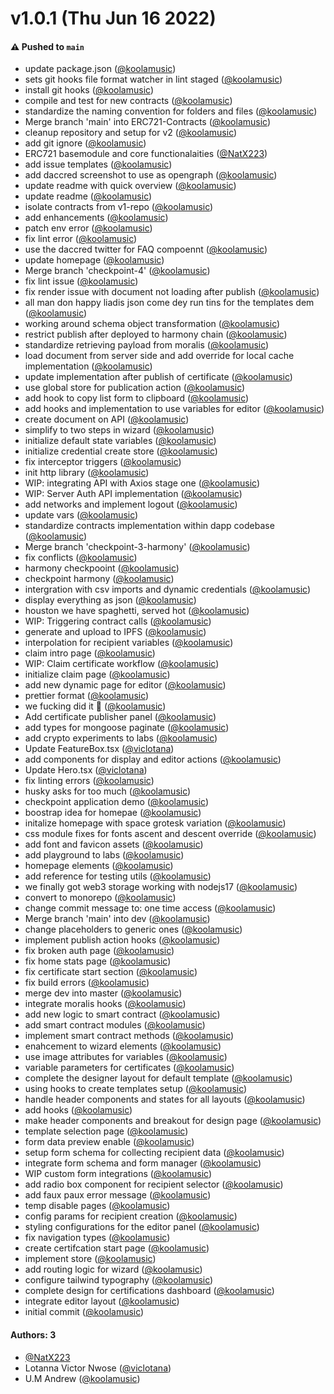# v1.0.1 (Thu Jun 16 2022)

#### ⚠️ Pushed to `main`

- update package.json ([@koolamusic](https://github.com/koolamusic))
- sets git hooks file format watcher in lint staged ([@koolamusic](https://github.com/koolamusic))
- install git hooks ([@koolamusic](https://github.com/koolamusic))
- compile and test for new contracts ([@koolamusic](https://github.com/koolamusic))
- standardize the naming convention for folders and files ([@koolamusic](https://github.com/koolamusic))
- Merge branch 'main' into ERC721-Contracts ([@koolamusic](https://github.com/koolamusic))
- cleanup repository and setup for v2 ([@koolamusic](https://github.com/koolamusic))
- add git ignore ([@koolamusic](https://github.com/koolamusic))
- ERC721 basemodule and core functionalaities ([@NatX223](https://github.com/NatX223))
- add issue templates ([@koolamusic](https://github.com/koolamusic))
- add daccred screenshot to use as opengraph ([@koolamusic](https://github.com/koolamusic))
- update readme with quick overview ([@koolamusic](https://github.com/koolamusic))
- update readme ([@koolamusic](https://github.com/koolamusic))
- isolate contracts from v1-repo ([@koolamusic](https://github.com/koolamusic))
- add enhancements ([@koolamusic](https://github.com/koolamusic))
- patch env error ([@koolamusic](https://github.com/koolamusic))
- fix lint error ([@koolamusic](https://github.com/koolamusic))
- use the daccred twitter for FAQ compoennt ([@koolamusic](https://github.com/koolamusic))
- update homepage ([@koolamusic](https://github.com/koolamusic))
- Merge branch 'checkpoint-4' ([@koolamusic](https://github.com/koolamusic))
- fix lint issue ([@koolamusic](https://github.com/koolamusic))
- fix render issue with document not loading after publish ([@koolamusic](https://github.com/koolamusic))
- all man don happy liadis json come dey run tins for the templates dem ([@koolamusic](https://github.com/koolamusic))
- working around schema object transformation ([@koolamusic](https://github.com/koolamusic))
- restrict publish after deployed to harmony chain ([@koolamusic](https://github.com/koolamusic))
- standardize retrieving payload from moralis ([@koolamusic](https://github.com/koolamusic))
- load document from server side and add override for local cache implementation ([@koolamusic](https://github.com/koolamusic))
- update implementation after publish of certificate ([@koolamusic](https://github.com/koolamusic))
- use global store for publication action ([@koolamusic](https://github.com/koolamusic))
- add hook to copy list form to clipboard ([@koolamusic](https://github.com/koolamusic))
- add hooks and implementation to use variables for editor ([@koolamusic](https://github.com/koolamusic))
- create document on API ([@koolamusic](https://github.com/koolamusic))
- simplify to two steps in wizard ([@koolamusic](https://github.com/koolamusic))
- initialize default state variables ([@koolamusic](https://github.com/koolamusic))
- initialize credential create store ([@koolamusic](https://github.com/koolamusic))
- fix interceptor triggers ([@koolamusic](https://github.com/koolamusic))
- init http library ([@koolamusic](https://github.com/koolamusic))
- WIP: integrating API with Axios stage one ([@koolamusic](https://github.com/koolamusic))
- WIP: Server Auth API implementation ([@koolamusic](https://github.com/koolamusic))
- add networks and implement logout ([@koolamusic](https://github.com/koolamusic))
- update vars ([@koolamusic](https://github.com/koolamusic))
- standardize contracts implementation within dapp codebase ([@koolamusic](https://github.com/koolamusic))
- Merge branch 'checkpoint-3-harmony' ([@koolamusic](https://github.com/koolamusic))
- fix conflicts ([@koolamusic](https://github.com/koolamusic))
- harmony checkpooint ([@koolamusic](https://github.com/koolamusic))
- checkpoint harmony ([@koolamusic](https://github.com/koolamusic))
- intergration with csv imports and dynamic credentials ([@koolamusic](https://github.com/koolamusic))
- display everything as json ([@koolamusic](https://github.com/koolamusic))
- houston we have spaghetti, served hot ([@koolamusic](https://github.com/koolamusic))
- WIP: Triggering contract calls ([@koolamusic](https://github.com/koolamusic))
- generate and upload to IPFS ([@koolamusic](https://github.com/koolamusic))
- interpolation for recipient variables ([@koolamusic](https://github.com/koolamusic))
- claim intro page ([@koolamusic](https://github.com/koolamusic))
- WIP: Claim certificate workflow ([@koolamusic](https://github.com/koolamusic))
- initialize claim page ([@koolamusic](https://github.com/koolamusic))
- add new dynamic page for editor ([@koolamusic](https://github.com/koolamusic))
- prettier format ([@koolamusic](https://github.com/koolamusic))
- we fucking did it 🚀 ([@koolamusic](https://github.com/koolamusic))
- Add certificate publisher panel ([@koolamusic](https://github.com/koolamusic))
- add types for mongoose paginate ([@koolamusic](https://github.com/koolamusic))
- add crypto experiments to labs ([@koolamusic](https://github.com/koolamusic))
- Update FeatureBox.tsx ([@viclotana](https://github.com/viclotana))
- add components for display and editor actions ([@koolamusic](https://github.com/koolamusic))
- Update Hero.tsx ([@viclotana](https://github.com/viclotana))
- fix linting errors ([@koolamusic](https://github.com/koolamusic))
- husky asks for too much ([@koolamusic](https://github.com/koolamusic))
- checkpoint application demo ([@koolamusic](https://github.com/koolamusic))
- boostrap idea for homepae ([@koolamusic](https://github.com/koolamusic))
- initalize homepage with space grotesk variation ([@koolamusic](https://github.com/koolamusic))
- css module fixes for fonts ascent and descent override ([@koolamusic](https://github.com/koolamusic))
- add font and favicon assets ([@koolamusic](https://github.com/koolamusic))
- add playground to labs ([@koolamusic](https://github.com/koolamusic))
- homepage elements ([@koolamusic](https://github.com/koolamusic))
- add reference for testing utils ([@koolamusic](https://github.com/koolamusic))
- we finally got web3 storage working with nodejs17 ([@koolamusic](https://github.com/koolamusic))
- convert to monorepo ([@koolamusic](https://github.com/koolamusic))
- change commit message to: one time access ([@koolamusic](https://github.com/koolamusic))
- Merge branch 'main' into dev ([@koolamusic](https://github.com/koolamusic))
- change placeholders to generic ones ([@koolamusic](https://github.com/koolamusic))
- implement publish action hooks ([@koolamusic](https://github.com/koolamusic))
- fix broken auth page ([@koolamusic](https://github.com/koolamusic))
- fix home stats page ([@koolamusic](https://github.com/koolamusic))
- fix certificate start section ([@koolamusic](https://github.com/koolamusic))
- fix build errors ([@koolamusic](https://github.com/koolamusic))
- merge dev into master ([@koolamusic](https://github.com/koolamusic))
- integrate moralis hooks ([@koolamusic](https://github.com/koolamusic))
- add new logic to smart contract ([@koolamusic](https://github.com/koolamusic))
- add smart contract modules ([@koolamusic](https://github.com/koolamusic))
- implement smart contract methods ([@koolamusic](https://github.com/koolamusic))
- enahcement to wizard elements ([@koolamusic](https://github.com/koolamusic))
- use image attributes for variables ([@koolamusic](https://github.com/koolamusic))
- variable parameters for certificates ([@koolamusic](https://github.com/koolamusic))
- complete the designer layout for default template ([@koolamusic](https://github.com/koolamusic))
- using hooks to create templates setup ([@koolamusic](https://github.com/koolamusic))
- handle header components and states for all layouts ([@koolamusic](https://github.com/koolamusic))
- add hooks ([@koolamusic](https://github.com/koolamusic))
- make header components and breakout for design page ([@koolamusic](https://github.com/koolamusic))
- template selection page ([@koolamusic](https://github.com/koolamusic))
- form data preview enable ([@koolamusic](https://github.com/koolamusic))
- setup form schema for collecting recipient data ([@koolamusic](https://github.com/koolamusic))
- integrate form schema and form manager ([@koolamusic](https://github.com/koolamusic))
- WIP custom form integrations ([@koolamusic](https://github.com/koolamusic))
- add radio box component for recipient selector ([@koolamusic](https://github.com/koolamusic))
- add faux paux error message ([@koolamusic](https://github.com/koolamusic))
- temp disable pages ([@koolamusic](https://github.com/koolamusic))
- config params for recipient creation ([@koolamusic](https://github.com/koolamusic))
- styling configurations for the editor panel ([@koolamusic](https://github.com/koolamusic))
- fix navigation types ([@koolamusic](https://github.com/koolamusic))
- create certifcation start page ([@koolamusic](https://github.com/koolamusic))
- implement store ([@koolamusic](https://github.com/koolamusic))
- add routing logic for wizard ([@koolamusic](https://github.com/koolamusic))
- configure tailwind typography ([@koolamusic](https://github.com/koolamusic))
- complete design for certifications dashboard ([@koolamusic](https://github.com/koolamusic))
- integrate editor layout ([@koolamusic](https://github.com/koolamusic))
- initial commit ([@koolamusic](https://github.com/koolamusic))

#### Authors: 3

- [@NatX223](https://github.com/NatX223)
- Lotanna Victor Nwose ([@viclotana](https://github.com/viclotana))
- U.M Andrew ([@koolamusic](https://github.com/koolamusic))
